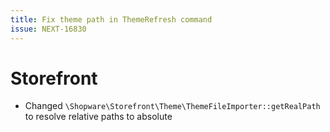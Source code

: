 ```yaml
---
title: Fix theme path in ThemeRefresh command
issue: NEXT-16830
---
```

# Storefront
* Changed `\Shopware\Storefront\Theme\ThemeFileImporter::getRealPath` to resolve relative paths to absolute
